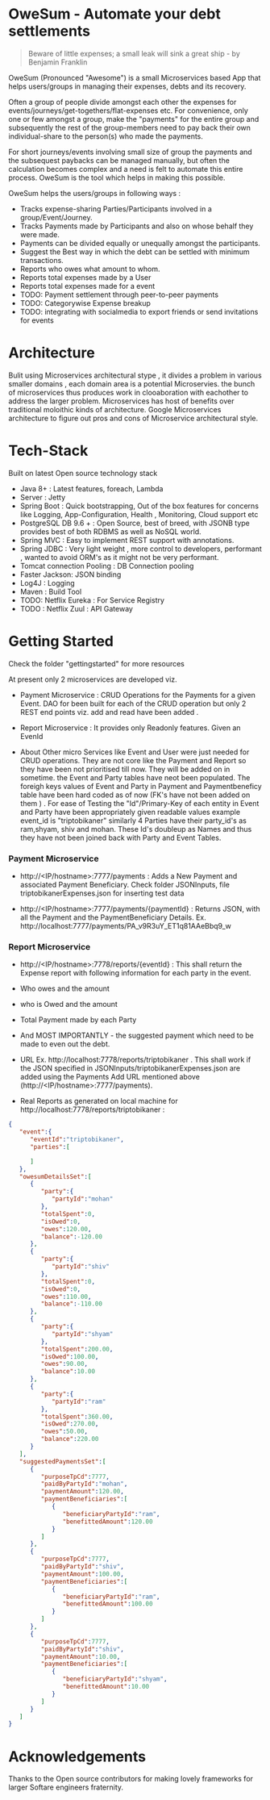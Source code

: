 # OweSum - Automate your debt settlements
> Beware of little expenses; a small leak will sink a great ship - by Benjamin Franklin

OweSum (Pronounced "Awesome") is a small Microservices based App that helps users/groups in managing their expenses, debts and its recovery.

Often a group of people divide amongst each other the expenses for events/journeys/get-togethers/flat-expenses etc. For convenience, only one or few amongst a group, make the "payments" for the entire group and subsequently the rest of the group-members need to pay back their own individual-share to the person(s) who made the payments. 

For short journeys/events involving small size of group the payments and the subsequest paybacks can be managed manually, but often the calculation becomes complex and a need is felt to automate this entire process. OweSum is the tool which helps in making this possible.

OweSum helps the users/groups in following ways :

  - Tracks expense-sharing Parties/Participants involved in a group/Event/Journey.
  - Tracks Payments made by Participants and also on whose behalf they were made.
  - Payments can be divided equally or unequally amongst the participants.
  - Suggest the Best way in which the debt can be settled with minimum transactions.
  - Reports who owes what amount to whom.
  - Reports total expenses made by a User
  - Reports total expenses made for a event
  - TODO: Payment settlement through peer-to-peer payments
  - TODO: Categorywise Expense breakup
  - TODO: integrating with socialmedia to export friends  or send invitations for events


# Architecture 

Bulit using Microservices architectural stype , it divides a problem in various smaller domains , each domain area is a potential Microservies.
the bunch of microservices thus produces work in clooaboration with eachother to address the larger problem.
Microservices has host of benefits over traditional moloithic kinds of architecture. Google Microservices architecture to figure out pros and cons of Microservice architectural style.

# Tech-Stack

Built on latest Open source technology stack 

  - Java 8+ : Latest features, foreach, Lambda
  - Server : Jetty
  - Spring Boot :  	Quick bootstrapping, Out of the box features for concerns like Logging, App-Configuration, Health , Monitoring, Cloud support etc
  - PostgreSQL DB 9.6 +  : Open Source, best of breed, with JSONB type provides best of both RDBMS as well as NoSQL world. 
  - Spring MVC : Easy to implement REST support with annotations.
  - Spring JDBC : Very light weight , more control to developers, performant , wanted to avoid ORM's as it might not be very performant.
  - Tomcat connection Pooling : DB Connection pooling
  - Faster Jackson: JSON binding
  - Log4J : Logging 
  - Maven : Build Tool
  - TODO: Netflix Eureka : For Service Registry
  - TODO : Netflix Zuul : API Gateway





# Getting Started

Check the folder "gettingstarted" for more resources

At present only 2 microservices are developed viz. 


- Payment Microservice : CRUD Operations for the Payments for a given Event. DAO for  been built for each of the CRUD operation but only 2 REST end points viz. add and read have been added .
 
- Report Microservice  : It provides only Readonly features. Given an EvenId

- About Other micro Services like Event and User were just needed for CRUD operations. They are not core like the Payment and Report so they have been not prioritised till now. They will be added on in sometime. the Event and Party tables have neot been populated. The foreigh keys values of Event and Party in Payment and Paymentbeneficy table have been hard coded as of now (FK's have not been added on them ) . For ease of Testing the "Id"/Primary-Key of each entity in Event and Party have been appropriately given readable values example event_id is "triptobikaner"  similarly 4 Parties have their party_id's as ram,shyam, shiv and mohan. These Id's doubleup as Names and thus they have not been joined back with Party and Event Tables.


### Payment Microservice

- http://<IP/hostname>:7777/payments   : Adds a New Payment and associated Payment Beneficiary. 
Check folder JSONInputs,  file triptobikanerExpenses.json for inserting test data

- http://<IP/hostname>:7777/payments/{paymentId}   : Returns JSON, with all the Payment and the PaymentBeneficiary Details.
Ex. http://localhost:7777/payments/PA_v9R3uY_ET1q81AAeBbq9_w


### Report Microservice

- http://<IP/hostname>:7778/reports/{eventId} : This shall return the Expense report with following information for each party in the event.
- Who  owes and the amount
- who is Owed and the amount
- Total Payment made by each Party 
- And MOST IMPORTANTLY - the suggested payment which need to be made to even out the debt.
- URL Ex. http://localhost:7778/reports/triptobikaner   . This shall work if the JSON specified in JSONInputs/triptobikanerExpenses.json are added using the Payments Add URL mentioned above (http://<IP/hostname>:7777/payments).


- Real Reports  as generated on local machine for http://localhost:7778/reports/triptobikaner  :

```` json
{  
   "event":{  
      "eventId":"triptobikaner",
      "parties":[  

      ]
   },
   "owesumDetailsSet":[  
      {  
         "party":{  
            "partyId":"mohan"
         },
         "totalSpent":0,
         "isOwed":0,
         "owes":120.00,
         "balance":-120.00
      },
      {  
         "party":{  
            "partyId":"shiv"
         },
         "totalSpent":0,
         "isOwed":0,
         "owes":110.00,
         "balance":-110.00
      },
      {  
         "party":{  
            "partyId":"shyam"
         },
         "totalSpent":200.00,
         "isOwed":100.00,
         "owes":90.00,
         "balance":10.00
      },
      {  
         "party":{  
            "partyId":"ram"
         },
         "totalSpent":360.00,
         "isOwed":270.00,
         "owes":50.00,
         "balance":220.00
      }
   ],
   "suggestedPaymentsSet":[  
      {  
         "purposeTpCd":7777,
         "paidByPartyId":"mohan",
         "paymentAmount":120.00,
         "paymentBeneficiaries":[  
            {  
               "beneficiaryPartyId":"ram",
               "benefittedAmount":120.00
            }
         ]
      },
      {  
         "purposeTpCd":7777,
         "paidByPartyId":"shiv",
         "paymentAmount":100.00,
         "paymentBeneficiaries":[  
            {  
               "beneficiaryPartyId":"ram",
               "benefittedAmount":100.00
            }
         ]
      },
      {  
         "purposeTpCd":7777,
         "paidByPartyId":"shiv",
         "paymentAmount":10.00,
         "paymentBeneficiaries":[  
            {  
               "beneficiaryPartyId":"shyam",
               "benefittedAmount":10.00
            }
         ]
      }
   ]
}

````


# Acknowledgements
Thanks to the Open source contributors for making lovely frameworks for larger Softare engineers fraternity.



